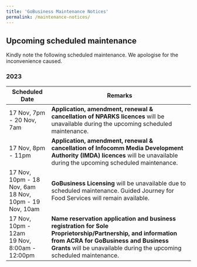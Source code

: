 ```yaml
---
title: 'GoBusiness Maintenance Notices'
permalink: /maintenance-notices/
---
```


## Upcoming scheduled maintenance

Kindly note the following scheduled maintenance. We apologise for the inconvenience caused.

### 2023 

| **Scheduled Date** | **Remarks** |  
|  -----------   |---------------- |  
| 17 Nov, 7pm - 20 Nov, 7am | **Application, amendment, renewal & cancellation of NPARKS licences** will be unavailable during the upcoming scheduled maintenance. |
| 17 Nov, 8pm - 11pm | **Application, amendment, renewal & cancellation of Infocomm Media Development Authority (IMDA) licences** will be unavailable during the upcoming scheduled maintenance. | 
| 17 Nov, 10pm - 18 Nov, 6am<br> 18 Nov, 10pm - 19 Nov, 10am | **GoBusiness Licensing** will be unavailable due to scheduled maintenance. Guided Journey for Food Services will remain available. |
| 17 Nov, 10pm - 12am<br>19 Nov, 8:00am - 12:00pm | **Name reservation application and business registration for Sole Proprietorship/Partnership, and information from ACRA for GoBusiness and Business Grants** will be unavailable during the upcoming scheduled maintenance. |
   

<script src="/jquery/jquery.min.js"></script>
<script src="/jquery/resize-tables.js"></script>
